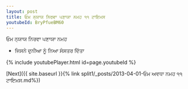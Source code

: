 ```yaml
---
layout: post
title: ਓਮ ਨ੍ਯਾਯ ਨਿਰਵਾ ਪਣਾਯਾ ਨਮਹ ੧੧ ਟਾਇਮਸ
youtubeId: BryPfueBM60
---
```

 
 
 ਓਮ ਨ੍ਯਾਯ ਨਿਰਵਾ ਪਣਾਯਾ ਨਮਹ  
 
 -  ਜਿਸਨੇ ਦੁਨੀਆ ਨੂੰ ਨਿਆ ਸੰਸਤਰ ਦਿੱਤਾ 
 
  
 
  
 
 
 
 
 
 


{% include youtubePlayer.html id=page.youtubeId %}
 
[Next]({{ site.baseurl }}{% link  split1/_posts/2013-04-01-ਓਮ ਅਵਧਾ ਨਮਹ ੧੧ ਟਾਇਮਸ.md%})
 
